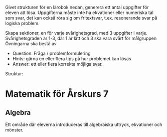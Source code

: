 Givet strukturen för en lärobok nedan, generera ett antal uppgifter för eleven att lösa.
Uppgifterna måste inte ha ekvationer eller numeriska tal som svar, det kan också röra sig om fritextsvar, t.ex. resonerande svar på logiska problem.

Skapa sektioner, en för varje svårighetsgrad, med 3 uppgifter i varje.
Svårighetsgraden är 1-3, där 1 är lätt och 3 ska vara svårt för målgruppen
Övningarna ska bestå av
* Question: Fråga / problemformulering
* Hints: gärna en eller flera tips på hur problemet kan lösas 
* Answer: ett eller flera korrekta möjliga svar.

Struktur:
# Matematik för Årskurs 7
## Algebra
Ett område där eleverna introduceras till algebraiska uttryck, ekvationer och mönster.